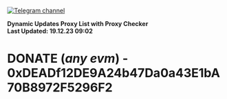 [![Telegram channel](https://img.shields.io/endpoint?url=https://runkit.io/damiankrawczyk/telegram-badge/branches/master?url=https://t.me/n4z4v0d)](https://t.me/n4z4v0d) 

**Dynamic Updates Proxy List with Proxy Checker**  
**Last Updated: 19.12.23 09:02**

# DONATE (_any evm_) - 0xDEADf12DE9A24b47Da0a43E1bA70B8972F5296F2
